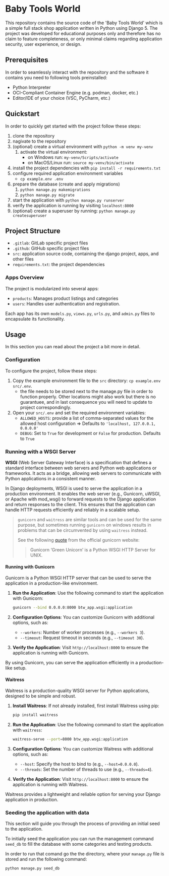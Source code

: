 # Baby Tools World

This repository contains the source code of the 'Baby Tools World' which is a simple full stack shop application written in Python using Django 5.
The project was developed for educational purposes only and therefore has no claim to feature completeness, or only minimal claims regarding application security, user experience, or design.

## Prerequisites

In order to seamlessly interact with the repository and the software it contains you need to following tools preinstalled:

- Python Interpreter
- OCI-Compliant Container Engine (e.g. podman, docker, etc.)
- Editor/IDE of your choice (VSC, PyCharm, etc.)

## Quickstart

In order to quickly get started with the project follow these steps:

1. clone the repository
1. nagivate to the repository
1. (optional) create a virtual environment with `python -m venv my-venv`
    1. activate the virtual environment: 
        - on Windows run: `my-venv/Scripts/activate`
        - on MacOS/Linux run: `source my-venv/bin/activate`
1. install the project dependencies with `pip install -r requirements.txt`
1. configure required application environment variables
    - `cp example.env .env`
1. prepare the database (create and apply migrations)
    1. `python manage.py makemigrations`
    1. `python manage.py migrate`
1. start the application with `python manage.py runserver`
1. verify the application is running by visiting `localhost:8000`
1. (optional) create a superuser by running: `python manage.py createsuperuser`

## Project Structure

- `.gitlab`: GitLab specific project files
- `.github`: GitHub specific project files
- `src`: application source code, containing the django project, apps, and other files
- `requirements.txt`: the project dependencies

### Apps Overview

The project is modularized into several apps:

- `products`: Manages product listings and categories
- `users`: Handles user authentication and registration.

Each app has its own `models.py`, `views.py`, `urls.py`, and `admin.py` files to encapsulate its functionality.


## Usage

In this section you can read about the project a bit more in detail.

### Configuration

To configure the project, follow these steps:

1. Copy the example environment file to the `src` directory: `cp example.env src/.env`.
    - the file needs to be stored next to the manage.py file in order to function properly. 
    Other locations might also work but there is no guarantuee, and in last consequence you will need to update to project correspondingly.
2. Open your `src/.env` and set the required environment variables:
    - `ALLOWED_HOSTS`: provide a list of comma-separated values for the allowed host configuration => Defaults to `'localhost, 127.0.0.1, 0.0.0.0'`
    - `DEBUG`: Set to `True` for development or `False` for production. Defaults to `True`

### Running with a WSGI Server

**WSGI** (Web Server Gateway Interface) is a specification that defines a standard interface between web servers and Python web applications or frameworks.
It acts as a bridge, allowing web servers to communicate with Python applications in a consistent manner.

In Django deployments, WSGI is used to serve the application in a production environment. 
It enables the web server (e.g., Gunicorn, uWSGI, or Apache with mod_wsgi) to forward 
requests to the Django application and return responses to the client. This ensures that 
the application can handle HTTP requests efficiently and reliably in a scalable setup.

> `gunicorn` and `waitress` are similar tools and can be used for the same purpose,
> but sometimes running `gunicorn` on windows results in problems that can be circumvented by using `waitress` instead.
>
> See the following [quote](https://docs.gunicorn.org/en/stable/index.html) from the official gunicorn website:
>> Gunicorn ‘Green Unicorn’ is a Python WSGI HTTP Server for UNIX.

#### Running with Gunicorn

Gunicorn is a Python WSGI HTTP server that can be used to serve the application in a production-like environment.

1. **Run the Application**:
    Use the following command to start the application with Gunicorn:
    ```bash
    gunicorn --bind 0.0.0.0:8000 btw_app.wsgi:application
    ```

2. **Configuration Options**:
    You can customize Gunicorn with additional options, such as:
    - `--workers`: Number of worker processes (e.g., `--workers 3`).
    - `--timeout`: Request timeout in seconds (e.g., `--timeout 30`).

3. **Verify the Application**:
    Visit `http://localhost:8000` to ensure the application is running with Gunicorn.

By using Gunicorn, you can serve the application efficiently in a production-like setup.

#### Waitress

Waitress is a production-quality WSGI server for Python applications, designed to be simple and robust.

1. **Install Waitress**:
    If not already installed, first install Waitress using pip:
    ```bash
    pip install waitress
    ```

2. **Run the Application**:
    Use the following command to start the application with `waitress`:
    ```bash
    waitress-serve --port=8000 btw_app.wsgi:application
    ```

3. **Configuration Options**:
    You can customize Waitress with additional options, such as:
    - `--host`: Specify the host to bind to (e.g., `--host=0.0.0.0`).
    - `--threads`: Set the number of threads to use (e.g., `--threads=4`).

4. **Verify the Application**:
    Visit `http://localhost:8000` to ensure the application is running with Waitress.

Waitress provides a lightweight and reliable option for serving your Django application in production.

### Seeding the application with data

This section will guide you through the process of providing an initial seed to the application.

To initially seed the application you can run the management command `seed_db` to fill the database with some categories and testing products.

In order to run that comand go the the directory, where your `manage.py` file is stored and run the following command:

```bash
python manage.py seed_db
```
